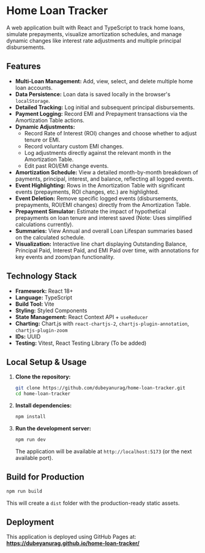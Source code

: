 # Home Loan Tracker

A web application built with React and TypeScript to track home loans, simulate prepayments, visualize amortization schedules, and manage dynamic changes like interest rate adjustments and multiple principal disbursements.

## Features

*   **Multi-Loan Management:** Add, view, select, and delete multiple home loan accounts.
*   **Data Persistence:** Loan data is saved locally in the browser's `localStorage`.
*   **Detailed Tracking:** Log initial and subsequent principal disbursements.
*   **Payment Logging:** Record EMI and Prepayment transactions via the Amortization Table actions.
*   **Dynamic Adjustments:**
    *   Record Rate of Interest (ROI) changes and choose whether to adjust tenure or EMI.
    *   Record voluntary custom EMI changes.
    *   Log adjustments directly against the relevant month in the Amortization Table.
    *   Edit past ROI/EMI change events.
*   **Amortization Schedule:** View a detailed month-by-month breakdown of payments, principal, interest, and balance, reflecting all logged events.
*   **Event Highlighting:** Rows in the Amortization Table with significant events (prepayments, ROI changes, etc.) are highlighted.
*   **Event Deletion:** Remove specific logged events (disbursements, prepayments, ROI/EMI changes) directly from the Amortization Table.
*   **Prepayment Simulator:** Estimate the impact of hypothetical prepayments on loan tenure and interest saved (Note: Uses simplified calculations currently).
*   **Summaries:** View Annual and overall Loan Lifespan summaries based on the calculated schedule.
*   **Visualization:** Interactive line chart displaying Outstanding Balance, Principal Paid, Interest Paid, and EMI Paid over time, with annotations for key events and zoom/pan functionality.

## Technology Stack

*   **Framework:** React 18+
*   **Language:** TypeScript
*   **Build Tool:** Vite
*   **Styling:** Styled Components
*   **State Management:** React Context API + `useReducer`
*   **Charting:** Chart.js with `react-chartjs-2`, `chartjs-plugin-annotation`, `chartjs-plugin-zoom`
*   **IDs:** UUID
*   **Testing:** Vitest, React Testing Library (To be added)

## Local Setup & Usage

1.  **Clone the repository:**
    ```bash
    git clone https://github.com/dubeyanurag/home-loan-tracker.git
    cd home-loan-tracker
    ```
2.  **Install dependencies:**
    ```bash
    npm install
    ```
3.  **Run the development server:**
    ```bash
    npm run dev
    ```
    The application will be available at `http://localhost:5173` (or the next available port).

## Build for Production

```bash
npm run build
```
This will create a `dist` folder with the production-ready static assets.

## Deployment

This application is deployed using GitHub Pages at:
**https://dubeyanurag.github.io/home-loan-tracker/**
